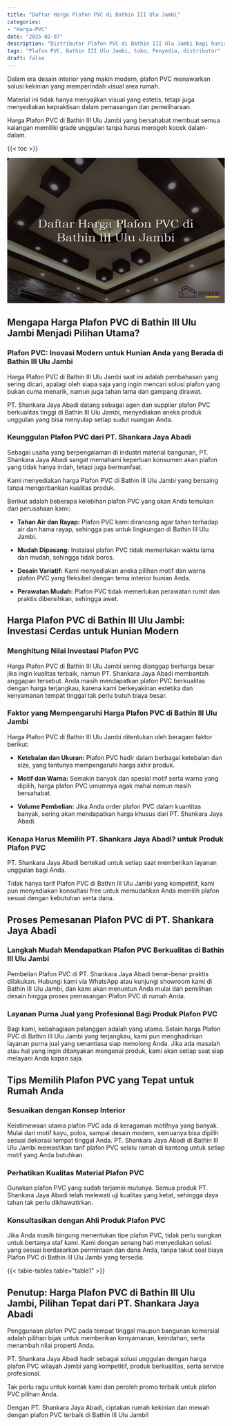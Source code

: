 ```yaml
---
title: "Daftar Harga Plafon PVC di Bathin III Ulu Jambi"
categories: 
- "Harga-PVC"
date: "2025-02-07"
description: "Distributor Plafon PVC di Bathin III Ulu Jambi bagi hunian, kantor, dan ritel. Produk berkualitas, variasi motif, pilihan warna menarik, dengan jasa penempatan oleh teknisi berpengalaman serta jaminan resmi!|Layanan penjualan Plafon PVC di Bathin III Ulu Jambi bagi kebutuhan tempat tinggal, kantor, maupun gerai, dengan panel unggulan dan pemasangan oleh teknisi ahli serta jaminan resmi.|Pilihan Plafon PVC di Bathin III Ulu Jambi yang andal untuk tempat tinggal, office, dan gerai, dengan panel berkualitas dan instalasi dikerjakan oleh teknisi profesional dan kepastian resmi.|Penyediaan Plafon PVC di Bathin III Ulu Jambi bagi hunian, kantor, serta gerai, beserta material berkualitas dan penempatan ditangani oleh tenaga ahli berpengalaman, disertai dengan garansi resmi.}"
tags: "Plafon PVC, Bathin III Ulu Jambi, toko, Penyedia, distributor"
draft: false
---
```


Dalam era desain interior yang makin modern, plafon PVC menawarkan solusi kekinian yang memperindah visual area rumah.

Material ini tidak hanya menyajikan visual yang estetis, tetapi juga menyediakan kepraktisan dalam pemasangan dan pemeliharaan.

Harga Plafon PVC di Bathin III Ulu Jambi yang bersahabat membuat semua kalangan memiliki grade unggulan tanpa harus merogoh kocek dalam-dalam.

{{< toc >}}

![Daftar Harga Plafon PVC di Bathin III Ulu Jambi](/images/Harga-PVC/Daftar-Harga-Plafon-PVC-di-Bathin-III-Ulu-Jambi.png)


## Mengapa Harga Plafon PVC di Bathin III Ulu Jambi Menjadi Pilihan Utama?

### Plafon PVC: Inovasi Modern untuk Hunian Anda yang Berada di Bathin III Ulu Jambi

Harga Plafon PVC di Bathin III Ulu Jambi saat ini adalah pembahasan yang sering dicari, apalagi oleh siapa saja yang ingin mencari solusi plafon yang bukan cuma menarik, namun juga tahan lama dan gampang dirawat.

PT. Shankara Jaya Abadi datang sebagai agen dan supplier plafon PVC berkualitas tinggi di Bathin III Ulu Jambi, menyediakan aneka produk unggulan yang bisa menyulap setiap sudut ruangan Anda.

### Keunggulan Plafon PVC dari PT. Shankara Jaya Abadi

Sebagai usaha yang berpengalaman di industri material bangunan, PT. Shankara Jaya Abadi sangat memahami keperluan konsumen akan plafon yang tidak hanya indah, tetapi juga bermanfaat.

Kami menyediakan harga Plafon PVC di Bathin III Ulu Jambi yang bersaing tanpa mengorbankan kualitas produk.

Berikut adalah beberapa kelebihan plafon PVC yang akan Anda temukan dari perusahaan kami:

- **Tahan Air dan Rayap:** Plafon PVC kami dirancang agar tahan terhadap air dan hama rayap, sehingga pas untuk lingkungan di Bathin III Ulu Jambi.

- **Mudah Dipasang:** Instalasi plafon PVC tidak memerlukan waktu lama dan mudah, sehingga tidak boros.

- **Desain Variatif:** Kami menyediakan aneka pilihan motif dan warna plafon PVC yang fleksibel dengan tema interior hunian Anda.

- **Perawatan Mudah:** Plafon PVC tidak memerlukan perawatan rumit dan praktis dibersihkan, sehingga awet.

## Harga Plafon PVC di Bathin III Ulu Jambi: Investasi Cerdas untuk Hunian Modern

### Menghitung Nilai Investasi Plafon PVC

Harga Plafon PVC di Bathin III Ulu Jambi sering dianggap berharga besar jika ingin kualitas terbaik, namun PT. Shankara Jaya Abadi membantah anggapan tersebut. Anda masih mendapatkan plafon PVC berkualitas dengan harga terjangkau, karena kami berkeyakinan estetika dan kenyamanan tempat tinggal tak perlu butuh biaya besar.

### Faktor yang Mempengaruhi Harga Plafon PVC di Bathin III Ulu Jambi

Harga Plafon PVC di Bathin III Ulu Jambi ditentukan oleh beragam faktor berikut:

- **Ketebalan dan Ukuran:** Plafon PVC hadir dalam berbagai ketebalan dan size, yang tentunya mempengaruhi harga akhir produk.

- **Motif dan Warna:** Semakin banyak dan spesial motif serta warna yang dipilih, harga plafon PVC umumnya agak mahal namun masih bersahabat.

- **Volume Pembelian:** Jika Anda order plafon PVC dalam kuantitas banyak, sering akan mendapatkan harga khusus dari PT. Shankara Jaya Abadi.

### Kenapa Harus Memilih PT. Shankara Jaya Abadi? untuk Produk Plafon PVC

PT. Shankara Jaya Abadi bertekad untuk setiap saat memberikan layanan unggulan bagi Anda.

Tidak hanya tarif Plafon PVC di Bathin III Ulu Jambi yang kompetitif, kami pun menyediakan konsultasi free untuk memudahkan Anda memilih plafon sesuai dengan kebutuhan serta dana.

## Proses Pemesanan Plafon PVC di PT. Shankara Jaya Abadi

### Langkah Mudah Mendapatkan Plafon PVC Berkualitas di Bathin III Ulu Jambi

Pembelian Plafon PVC di PT. Shankara Jaya Abadi benar-benar praktis dilakukan. Hubungi kami via WhatsApp atau kunjungi showroom kami di Bathin III Ulu Jambi, dan kami akan menuntun Anda mulai dari pemilihan desain hingga proses pemasangan Plafon PVC di rumah Anda.

### Layanan Purna Jual yang Profesional Bagi Produk Plafon PVC

Bagi kami, kebahagiaan pelanggan adalah yang utama. Selain harga Plafon PVC di Bathin III Ulu Jambi yang terjangkau, kami pun menghadirkan layanan purna jual yang senantiasa siap menolong Anda. Jika ada masalah atau hal yang ingin ditanyakan mengenai produk, kami akan setiap saat siap melayani Anda kapan saja.

## Tips Memilih Plafon PVC yang Tepat untuk Rumah Anda

### Sesuaikan dengan Konsep Interior

Keistimewaan utama plafon PVC ada di keragaman motifnya yang banyak. Mulai dari motif kayu, polos, sampai desain modern, semuanya bisa dipilih sesuai dekorasi tempat tinggal Anda. PT. Shankara Jaya Abadi di Bathin III Ulu Jambi memastikan tarif plafon PVC selalu ramah di kantong untuk setiap motif yang Anda butuhkan.

### Perhatikan Kualitas Material Plafon PVC

Gunakan plafon PVC yang sudah terjamin mutunya. Semua produk PT. Shankara Jaya Abadi telah melewati uji kualitas yang ketat, sehingga daya tahan tak perlu dikhawatirkan.

### Konsultasikan dengan Ahli Produk Plafon PVC

Jika Anda masih bingung menentukan tipe plafon PVC, tidak perlu sungkan untuk bertanya staf kami. Kami dengan senang hati menyediakan solusi yang sesuai berdasarkan permintaan dan dana Anda, tanpa takut soal biaya Plafon PVC di Bathin III Ulu Jambi yang tersedia.

{{< table-tables table="table1" >}}

## Penutup: Harga Plafon PVC di Bathin III Ulu Jambi, Pilihan Tepat dari PT. Shankara Jaya Abadi

Penggunaan plafon PVC pada tempat tinggal maupun bangunan komersial adalah pilihan bijak untuk memberikan kenyamanan, keindahan, serta menambah nilai properti Anda.

PT. Shankara Jaya Abadi hadir sebagai solusi unggulan dengan harga plafon PVC wilayah Jambi yang kompetitif, produk berkualitas, serta service profesional.

Tak perlu ragu untuk kontak kami dan peroleh promo terbaik untuk plafon PVC pilihan Anda.

Dengan PT. Shankara Jaya Abadi, ciptakan rumah kekinian dan mewah dengan plafon PVC terbaik di Bathin III Ulu Jambi!